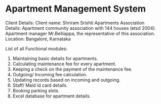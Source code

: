 # Apartment Management System
Client Details:
Client name: Shriram Srishti Apartments Association  
Details: Apartment community association with 144 houses (etsd 2004).
Apartment manager Mr.Belliappa, the representative of this association.
Location: Bangalore, Karnataka

List of all Functional modules:
1.	Maintaining basic details for apartments.
2.	Calculating maintenance fee for every apartment.
3.	Keeping a check on the payment of the maintenance fee.
4.	Outgoing/ Incoming fee calculation. 
5.	Updating records based on incoming and outgoing.
6.	Staff/ Maid id card details. 
7.	Booking parking slots. 
8.	Excel database for apartment details.
